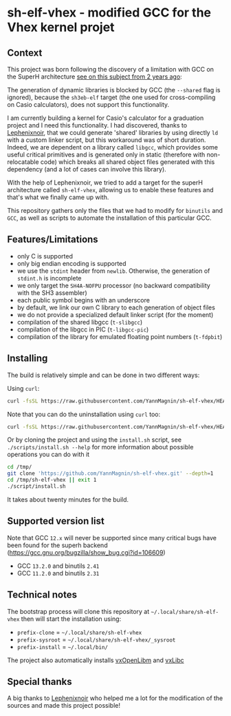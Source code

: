 # sh-elf-vhex - modified GCC for the Vhex kernel projet

## Context

This project was born following the discovery of a limitation with GCC on the
SuperH architecture
[see on this subject from 2 years ago](
https://gcc.gnu.org/legacy-ml/gcc-help/current/000075.html
):

The generation of dynamic libraries is blocked by GCC (the `--shared` flag is
ignored), because the `sh3eb-elf` target (the one used for cross-compiling on
Casio calculators), does not support this functionality.

I am currently building a kernel for Casio's calculator for a graduation
project and I need this functionality. I had discovered, thanks to
[Lephenixnoir](https://silent-tower.net/research/),
that we could generate 'shared' libraries by using directly `ld` with a custom
linker script, but this workaround was of short duration. Indeed, we are
dependent on a library called `libgcc`, which provides some useful critical
primitives and is generated only in static (therefore with
non-relocatable code) which breaks all shared object files generated with this
dependency (and a lot of cases can involve this library).

With the help of Lephenixnoir, we tried to add a target for the
superH architecture called `sh-elf-vhex`, allowing us to enable these features
and that's what we finally came up with.

This repository gathers only the files that we had to modify for
`binutils` and` GCC`, as well as scripts to automate the installation of this
particular GCC.

## Features/Limitations

* only C is supported
* only big endian encoding is supported
* we use the `stdint` header from `newlib`. Otherwise, the generation of `stdint.h` is incomplete
* we only target the `SH4A-NOFPU` processor (no backward compatibility with the SH3 assembler)
* each public symbol begins with an underscore
* by default, we link our own C library to each generation of object files
* we do not provide a specialized default linker script (for the moment)
* compilation of the shared libgcc (`t-slibgcc`)
* compilation of the libgcc in PIC (`t-libgcc-pic`)
* compilation of the library for emulated floating point numbers (`t-fdpbit`)

## Installing

The build is relatively simple and can be done in two different ways:

Using `curl`:
```bash
curl -fsSL https://raw.githubusercontent.com/YannMagnin/sh-elf-vhex/HEAD/scripts/install.sh | bash
```

Note that you can do the uninstallation using `curl` too:
```bash
curl -fsSL https://raw.githubusercontent.com/YannMagnin/sh-elf-vhex/HEAD/scripts/uninstall.sh | bash
```

Or by cloning the project and using the `install.sh` script, see
`./scripts/install.sh --help` for more information about possible operations
you can do with it

```bash
cd /tmp/
git clone 'https://github.com/YannMagnin/sh-elf-vhex.git' --depth=1
cd /tmp/sh-elf-vhex || exit 1
./script/install.sh
```

It takes about twenty minutes for the build.

## Supported version list

Note that GCC `12.x` will never be supported since many critical bugs have been
found for the superh backend
(https://gcc.gnu.org/bugzilla/show_bug.cgi?id=106609)

- GCC `13.2.0` and binutils `2.41`
- GCC `11.2.0` and binutils `2.31`

## Technical notes

The bootstrap process will clone this repository at
`~/.local/share/sh-elf-vhex` then will start the installation using:

* `prefix-clone` = `~/.local/share/sh-elf-vhex`
* `prefix-sysroot` = `~/.local/share/sh-elf-vhex/_sysroot`
* `prefix-install` = `~/.local/bin/`

The project also automatically installs
[vxOpenLibm](https://github.com/YannMagnin/vxOpenLibm)
and [vxLibc](https://github.com/YannMagnin/vxLibc)



## Special thanks

A big thanks to [Lephenixnoir](https://silent-tower.net/research/) who helped
me a lot for the modification of the sources and made this project possible!
